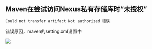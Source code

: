 ##  **Maven在尝试访问Nexus私有存储库时“未授权”** 

```xml
Could not transfer artifact Not authorized 错误
```

错误原因，maven的setting.xml设置中

![](imgs%5CtransferNotAuthorized.png)
